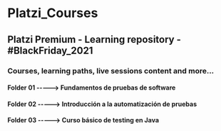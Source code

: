 # Platzi_Courses
## Platzi Premium - Learning repository - #BlackFriday_2021
### Courses, learning paths, live sessions content and more...

#### Folder 01 -----> Fundamentos de pruebas de software
#### Folder 02 -----> Introducción a la automatización de pruebas
#### Folder 03 -----> Curso básico de testing en Java